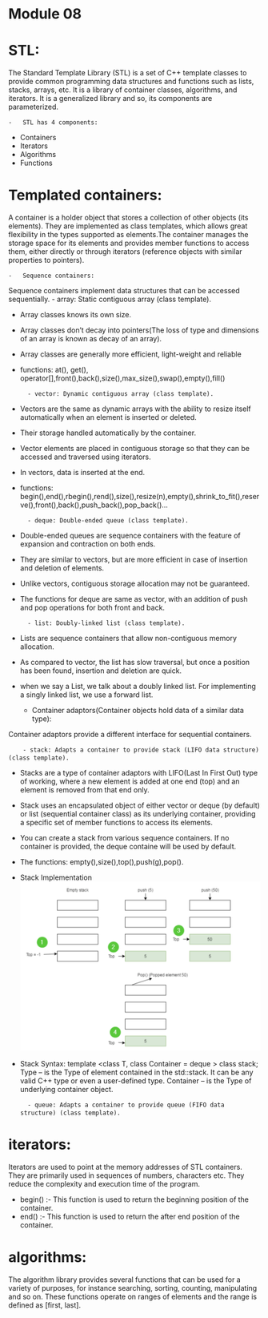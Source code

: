 # Module 08

# STL:

The Standard Template Library (STL) is a set of C++ template classes to provide common programming data structures and functions such as lists, stacks, arrays, etc. It is a library of container classes, algorithms, and iterators. It is a generalized library and so, its components are parameterized.

    -   STL has 4 components:

- Containers
- Iterators
- Algorithms
- Functions
# Templated containers:

A container is a holder object that stores a collection of other objects (its elements). They are implemented as class templates, which allows great flexibility in the types supported as elements.The container manages the storage space for its elements and provides member functions to access them, either directly or through iterators (reference objects with similar properties to pointers).

    -   Sequence containers:

Sequence containers implement data structures that can be accessed sequentially.
        - array: Static contiguous array (class template).

- Array classes knows its own size.
- Array classes don’t decay into pointers(The loss of type and dimensions of an array is known as decay of an array).
- Array classes are generally more efficient, light-weight and reliable
- functions: at(), get(), operator[],front(),back(),size(),max_size(),swap(),empty(),fill()

        - vector: Dynamic contiguous array (class template).

- Vectors are the same as dynamic arrays with the ability to resize itself automatically when an element is inserted or deleted.
- Their storage handled automatically by the container.
- Vector elements are placed in contiguous storage so that they can be accessed and traversed using iterators.
- In vectors, data is inserted at the end.
- functions: begin(),end(),rbegin(),rend(),size(),resize(n),empty(),shrink_to_fit(),reserve(),front(),back(),push_back(),pop_back()...

        - deque: Double-ended queue (class template).

- Double-ended queues are sequence containers with the feature of expansion and contraction on both ends.
- They are similar to vectors, but are more efficient in case of insertion and deletion of elements.
- Unlike vectors, contiguous storage allocation may not be guaranteed.
- The functions for deque are same as vector, with an addition of push and pop operations for both front and back.

        - list: Doubly-linked list (class template).

- Lists are sequence containers that allow non-contiguous memory allocation.
- As compared to vector, the list has slow traversal, but once a position has been found, insertion and deletion are quick.
- when we say a List, we talk about a doubly linked list. For implementing a singly linked list, we use a forward list.

    -   Container adaptors(Container objects hold data of a similar data type):

Container adaptors provide a different interface for sequential containers.

        - stack: Adapts a container to provide stack (LIFO data structure) (class template).

- Stacks are a type of container adaptors with LIFO(Last In First Out) type of working, where a new element is added at one end (top) and an element is removed from that end only.
- Stack uses an encapsulated object of either vector or deque (by default) or list (sequential container class) as its underlying container, providing a specific set of member functions to access its elements.
- You can create a stack from various sequence containers. If no container is provided, the deque containe will be used by default.
- The functions: empty(),size(),top(),push(g),pop().
- Stack Implementation
![screenshot](../assets/stack.png)
- Stack Syntax:
template <class T, class Container = deque<Type> > class stack;
Type – is the Type of element contained in the std::stack. It can be any valid C++ type or even a user-defined type.
Container – is the Type of underlying container object.

        - queue: Adapts a container to provide queue (FIFO data structure) (class template).

# iterators:

Iterators are used to point at the memory addresses of STL containers. They are primarily used in sequences of numbers, characters etc. They reduce the complexity and execution time of the program.

- begin() :- This function is used to return the beginning position of the container.
- end() :- This function is used to return the after end position of the container.

# algorithms:

The algorithm library provides several functions that can be used for a variety of purposes, for instance searching, sorting, counting, manipulating and so on. These functions operate on ranges of elements and the range is defined as [first, last].
